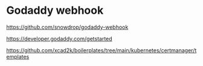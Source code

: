 # Godaddy webhook

https://github.com/snowdrop/godaddy-webhook

https://developer.godaddy.com/getstarted

https://github.com/xcad2k/boilerplates/tree/main/kubernetes/certmanager/templates


